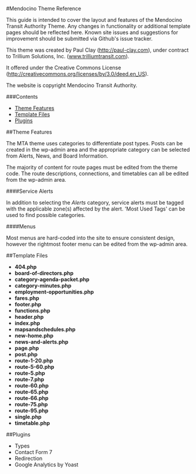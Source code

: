 #Mendocino Theme Reference

This guide is intended to cover the layout and features of the Mendocino Transit Authority Theme. Any changes in functionality or additional template pages should be reflected here. Known site issues and suggestions for improvement should be submitted via Github's issue tracker.  

This theme was created by Paul Clay (http://paul-clay.com), under contract to Trillium Solutions, Inc. (www.trilliumtransit.com).

It offered under the Creative Commons License (http://creativecommons.org/licenses/by/3.0/deed.en_US).

The website is copyright Mendocino Transit Authority.


###Contents

* [Theme Features](#theme-features)
* [Template Files](#template-files)
* [Plugins](#plugins)

##Theme Features

The MTA theme uses categories to differentiate post types. Posts can be created in the wp-admin area and the appropriate category can be selected from Alerts, News, and Board Information. 

The majority of content for route pages must be edited from the theme code. The route descriptions, connections, and timetables can all be edited from the wp-admin area. 

####Service Alerts

In addition to selecting the *Alerts* category, service alerts must be tagged with the applicable zone(s) affected by the alert. 'Most Used Tags' can be used to find possible categories. 

####Menus

Most menus are hard-coded into the site to ensure consistent design, however the rightmost footer menu can be edited from the wp-admin area. 

##Template Files

- **404.php**
- **board-of-directors.php**
- **category-agenda-packet.php**
- **category-minutes.php**
- **employment-opportunities.php**
- **fares.php**
- **footer.php**
- **functions.php**
- **header.php**
- **index.php**
- **mapsandschedules.php**
- **new-home.php**
- **news-and-alerts.php**
- **page.php**
- **post.php**
- **route-1-20.php**
- **route-5-60.php**
- **route-5.php**
- **route-7.php**
- **route-60.php**
- **route-65.php**
- **route-66.php**
- **route-75.php**
- **route-95.php**
- **single.php**
- **timetable.php**

##Plugins

- Types
- Contact Form 7
- Redirection
- Google Analytics by Yoast


